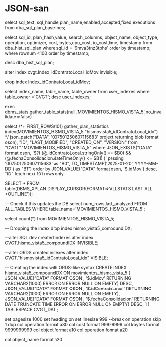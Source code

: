 # JSON-san

 select sql_text, sql_handle,plan_name,enabled,accepted,fixed,executions from dba_sql_plan_baselines;
 
 select sql_id, plan_hash_value, search_columns, object_name, object_type, operation, optimizer, cost, bytes,cpu_cost, io_cost,time, timestamp from dba_hist_sql_plan 
 where sql_id = '9mva3tnz3tphs' order by timestamp;
 where rownum <100 order by timestamp;

 desc dba_hist_sql_plan;

alter index cvgt.Index_idContratoLocal_idMov invisible;

drop index Index_idContratoLocal_idMov;

select index_name, table_name, table_owner from user_indexes where table_owner ='CVGT';
desc user_indexes;

exec dbms_stats.gather_table_stats(null,'MOVIMIENTOS_HISMO_VISTA_5',no_invalidate=>false)


select /*+ FIRST_ROWS(101) gather_plan_statistics index(MOVIMIENTOS_HISMO_VISTA_5 "hismovista5_idContratoLocal_idx") */ json_patch("DATA", '007501250607115683'  project returning blob format oson), "ID", "LAST_MODIFIED", "CREATED_ON", "VERSION" 
from "CVGT"."MOVIMIENTOS_HISMO_VISTA_5" where JSON_EXISTS("DATA" format oson,
'$?( (@.idContratoLocal.stringOnly() == $B0) && (@.fechaConsolidacion.dateTimeOnly() <= $B1) )' passing '007501250607115683'  as "B0",  TO_TIMESTAMP('2025-01-20','YYYY-MM-DD')  as "B1") 
order by JSON_VALUE("DATA" format oson,  '$.idMov') desc,  "ID" fetch next 101 rows only


SELECT *
FROM table(DBMS_XPLAN.DISPLAY_CURSOR(FORMAT=>'ALLSTATS LAST ALL +OUTLINE'));


-- Check if this updates the DB
select num_rows,last_analyzed FROM ALL_TABLES WHERE table_name='MOVIMIENTOS_HISMO_VISTA_5';


select count(*) from MOVIMIENTOS_HISMO_VISTA_5;


-- Dropping the index
drop index hismo_vista5_compoundIDX;

--alter SQL dev created indexes
alter index CVGT.hismo_vista5_compoundIDX INVISIBLE;

--alter ORDS created indexes
alter index CVGT."hismovista5_idContratoLocal_idx" VISIBLE;


-- Creating the index with ORDS-like syntax
CREATE INDEX hismo_vista5_compoundIDX ON movimientos_hismo_vista_5 (
     JSON_VALUE("DATA" FORMAT OSON , '$.idMov' RETURNING VARCHAR2(1000) ERROR ON ERROR NULL ON EMPTY) DESC, 
     JSON_VALUE("DATA" FORMAT OSON , '$.idContratoLocal' RETURNING VARCHAR2(1000) ERROR ON ERROR NULL ON EMPTY), 
     JSON_VALUE("DATA" FORMAT OSON , '$.fechaConsolidacion' RETURNING DATE TRUNCATE TIME ERROR ON ERROR NULL ON EMPTY) DESC, 1
    ) 
    TABLESPACE CVGT_DAT 
;






set pagesize 1000
set heading on
set linesize 999
--break on operation skip 1 dup
col operation format a80
col cost format 99999999
col kbytes format 9999999999
col object format a10
col operation format a20

col object_name format a20
